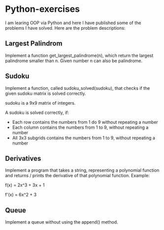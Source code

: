 # Python-exercises

I am learing OOP via Python and here I have published some of the problems I have solved. Here are the problem descriptions:

## Largest Palindrom

Implement a function get_largest_palindrome(n), which return the largest palindrome smaller than n. Given number n can also be palindrome.

## Sudoku

Implement a function, called sudoku_solved(sudoku), that checks if the given sudoku matrix is solved correctly.

sudoku is a 9x9 matrix of integers.

A sudoku is solved correctly, if:

* Each row contains the numbers from 1 do 9 without repeating a number
* Each column contains the numbers from 1 to 9, without repeating a number
* All 3x3 subgrids contains the numbers from 1 to 9, without repeating a number

## Derivatives

Implement a program that takes a string, representing a polynomial function and returns / prints the derivative of that polynomial function.
Example: 

  f(x) = 2x^3 + 3x + 1
  
  f'(x) = 6x^2 + 3
  
 ## Queue

Implement a queue without using the append() method.

